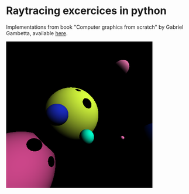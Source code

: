 # Raytracing excercices in python

Implementations from book "Computer graphics from scratch" by Gabriel Gambetta, available [here](https://gabrielgambetta.com/computer-graphics-from-scratch/02-basic-raytracing.html).

![raytraced image](https://github.com/WestedCrean/raytracing_exercices/blob/main/example.png?raw=true)
